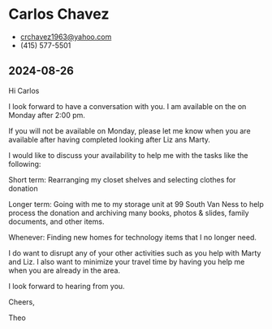 # Carlos Chavez

* crchavez1963@yahoo.com
* (415) 577-5501

## 2024-08-26

Hi Carlos

I look forward to have a conversation with you. I am available on the on Monday after 2:00 pm.

If you will not be available on Monday, please let me know when you are available after having completed looking after Liz ans Marty.

I would like to discuss your availability to help me with the tasks like the following:

Short term: Rearranging my closet shelves and selecting clothes for donation

Longer term: Going with me to my storage unit at 99 South Van Ness to help process the donation and archiving many books, photos & slides, family documents, and other items.

Whenever: Finding new homes for technology items that I no longer need.

I do want to disrupt any of your other activities such as you help with Marty and Liz. I also want to minimize your travel time by having you help me when you are already in the area.

I look forward to hearing from you.

Cheers,

Theo